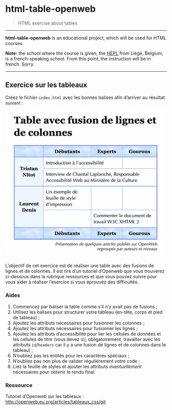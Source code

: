# html-table-openweb

> HTML exercise about tables

* * *

**html-table-openweb** is an educational project, which will be used for HTML courses.

**Note:** the school where the course is given, the [HEPL](http://www.provincedeliege.be/hauteecole) from Liège, Belgium, is a french-speaking school. From this point, the instruction will be in french. Sorry.

* * *

## Exercice sur les tableaux

Créez le fichier `index.html` avec les bonnes balises afin d’arriver au résultat suivant :

![Résultat attendu](./rendu.png)

L’objectif de cet exercice est de réaliser une table avec des fusions de lignes et de colonnes. Il est tiré d’un tutoriel d’Openweb que vous trouverez ci-dessous dans la rubrique ressources et que vous pouvez suivre pour vous aider à réaliser l’exercice si vous éprouvez des difficultés.

### Aides

1. Commencez par baliser la table comme s’il n’y avait pas de fusions ;
2. Utilisez les balises pour structurer votre tableau (en-tête, corps et pied de tableau) ;
3. Ajoutez les attributs nécessaires pour fusionner les colonnes ;
4. Ajoutez les attributs nécessaires pour fusionner les lignes ;
5. Ajoutez les attributs d’accessibilité pour lier les cellules de données et les cellules de titre (vous devez ici, obligatoirement, travailler avec les attributs `id`/`headers` car il y a une fusion de lignes et de colonnes dans le tableau) ;
6. N’oubliez pas les entités pour les caractères spéciaux ;
7. N’oubliez pas non plus de valider régulièrement votre code ;
8. Liez la feuille de styles et ajouter les attributs *éventuellement* nécessaires pour obtenir le rendu final.

### Ressource

Tutoriel d’Openweb sur les tableaux : http://openweb.eu.org/articles/tableaux_css/git 